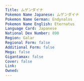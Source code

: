 ```yaml
---
﻿Title: ムゲンダイナ
Pokemon Name Japanese: ムゲンダイナ
Pokemon Name German: Endynalos
Pokemon Name English: Eternatus
Language Card: Japanese
National Dex Number: 890
Region: Galar
Regional Form: false
Additional Form: false
Mega: false
Gigantamax: false
Cover: false
Link: 
Owned: 
---
```

